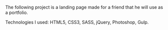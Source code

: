 The following project is a landing page made for a friend that he will use as a portfolio.

Technologies I used:
HTML5, CSS3, SASS, jQuery, Photoshop, Gulp.

